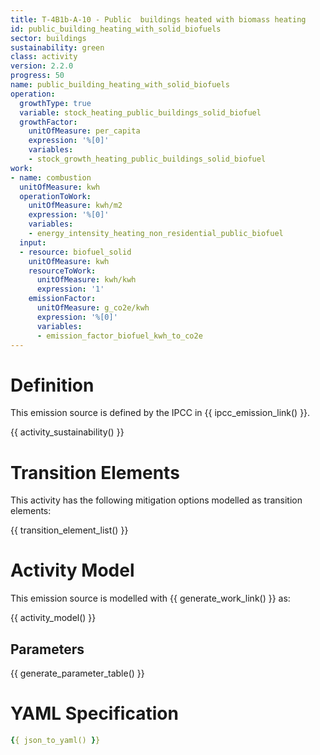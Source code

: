 ```yaml
---
title: T-4B1b-A-10 - Public  buildings heated with biomass heating
id: public_building_heating_with_solid_biofuels
sector: buildings
sustainability: green
class: activity
version: 2.2.0
progress: 50
name: public_building_heating_with_solid_biofuels
operation:
  growthType: true
  variable: stock_heating_public_buildings_solid_biofuel
  growthFactor:
    unitOfMeasure: per_capita
    expression: '%[0]'
    variables:
    - stock_growth_heating_public_buildings_solid_biofuel
work:
- name: combustion
  unitOfMeasure: kwh
  operationToWork:
    unitOfMeasure: kwh/m2
    expression: '%[0]'
    variables:
    - energy_intensity_heating_non_residential_public_biofuel
  input:
  - resource: biofuel_solid
    unitOfMeasure: kwh
    resourceToWork:
      unitOfMeasure: kwh/kwh
      expression: '1'
    emissionFactor:
      unitOfMeasure: g_co2e/kwh
      expression: '%[0]'
      variables:
      - emission_factor_biofuel_kwh_to_co2e
---
```

# Definition
This emission source is defined by the IPCC in {{ ipcc_emission_link() }}.


{{ activity_sustainability() }}

# Transition Elements

This activity has the following mitigation options modelled as transition elements:

{{ transition_element_list() }}

# Activity Model
This emission source is modelled with {{ generate_work_link() }} as:

{{ activity_model() }}

## Parameters

{{ generate_parameter_table() }}

# YAML Specification

```yaml
{{ json_to_yaml() }}
```